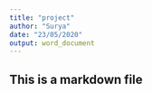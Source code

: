 ```yaml
---
title: "project"
author: "Surya"
date: "23/05/2020"
output: word_document
---
```


## This is a markdown file
